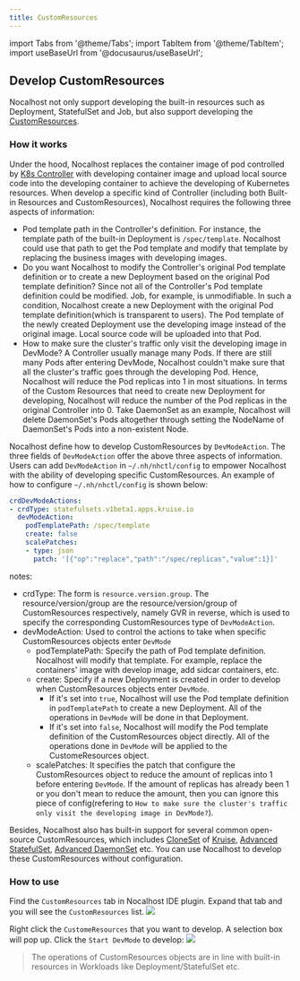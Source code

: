 ```yaml
---
title: CustomResources
---
```


import Tabs from '@theme/Tabs';
import TabItem from '@theme/TabItem';
import useBaseUrl from '@docusaurus/useBaseUrl';

## Develop CustomResources
Nocalhost not only support developing the built-in resources such as Deployment, StatefulSet and Job, but also support developing the [CustomResources](https://kubernetes.io/docs/concepts/extend-kubernetes/api-extension/custom-resources).

### How it works
Under the hood, Nocalhost replaces the container image of pod controlled by [K8s Controller](https://kubernetes.io/docs/concepts/architecture/controller/) with developing container image and upload local source code into the developing container to achieve the developing of Kubernetes resources. When develop a specific kind of Controller (including both Built-in Resources and CustomResources), Nocalhost requires the following three aspects of information:
- Pod template path in the Controller's definition. For instance, the template path of the built-in Deployment is `/spec/template`. Nocalhost could use that path to get the Pod template and modify that template by replacing the business images with developing images.
- Do you want Nocalhost to modify the Controller's original Pod template definition or to create a new Deployment based on the original Pod template definition? Since not all of the Controller's Pod template definition could be modified. Job, for example, is unmodifiable. In such a condition, Nocalhost create a new Deployment with the original Pod template definition(which is transparent to users). The Pod template of the newly created Deployment use the developing image instead of the original image. Local source code will be uploaded into that Pod.
- How to make sure the cluster's traffic only visit the developing image in DevMode? A Controller usually manage many Pods. If there are still many Pods after entering DevMode, Nocalhost couldn't make sure that all the cluster's traffic goes through the developing Pod. Hence, Nocalhost will reduce the Pod replicas into 1 in most situations. In terms of the Custom Resources that need to create new Deployment for developing, Nocalhost will reduce the number of the Pod replicas in the original Controller into 0. Take DaemonSet as an example, Nocalhost will delete DaemonSet's Pods altogether through setting the NodeName of DaemonSet's Pods into a non-existent Node.

Nocalhost define how to develop CustomResources by `DevModeAction`. The three fields of `DevModeAction` offer the above three aspects of information. Users can add `DevModeAction` in `~/.nh/nhctl/config` to empower Nocalhost with the ability of developing specific CustomResources. An example of how to configure `~/.nh/nhctl/config` is shown below:

```yaml
crdDevModeActions:
- crdType: statefulsets.v1beta1.apps.kruise.io
  devModeAction:
    podTemplatePath: /spec/template
    create: false
    scalePatches:
    - type: json
      patch: '[{"op":"replace","path":"/spec/replicas","value":1}]'
```

notes: 
- crdType: The form is `resource.version.group`. The resource/version/group are the resource/version/group of CustomResources respectively, namely GVR in reverse, which is used to specify the corresponding CustomResources type of `DevModeAction`.
- devModeAction: Used to control the actions to take when specific CustomResources objects enter `DevMode`
    - podTemplatePath: Specify the path of Pod template definition. Nocalhost will modify that template. For example, replace the containers' image with develop image, add sidcar containers, etc.
    - create: Specify if a new Deployment is created in order to develop when CustomResources objects enter `DevMode`.
        - If it's set into `true`, Nocalhost will use the Pod template definition in `podTemplatePath` to create a new Deployment. All of the operations in `DevMode` will be done in that Deployment.
        - If it's set into `false`, Nocalhost will modify the Pod template definition of the CustomResources object directly. All of the operations done in `DevMode` will be applied to the CustomeResources object.
    - scalePatches: It specifies the patch that configure the CustomResources object to reduce the amount of replicas into 1 before entering `DevMode`. If the amount of replicas has already been 1 or you don't mean to reduce the amount, then you can ignore this piece of config(refering to `How to make sure the cluster's traffic only visit the developing image in DevMode?`).

Besides, Nocalhost also has built-in support for several common open-source CustomResources, which includes [CloneSet](https://openkruise.io/docs/user-manuals/cloneset/) of [Kruise](https://github.com/openkruise/kruise), [Advanced StatefulSet](https://openkruise.io/docs/user-manuals/advancedstatefulset), [Advanced DaemonSet](https://openkruise.io/docs/user-manuals/advanceddaemonset) etc. You can use Nocalhost to develop these CustomResources without configuration.


### How to use
Find the `CustomResources` tab in Nocalhost IDE plugin. Expand that tab and you will see the `CustomResources` list.
![](https://cdn.jsdelivr.net/gh/filess/img0@main/2022/01/12/1641976030414-a509b452-89cf-49de-8495-297d14e89dd2.png)

Right click the `CustomeResources` that you want to develop. A selection box will pop up. Click the `Start DevMode` to develop:
![](https://cdn.jsdelivr.net/gh/filess/img12@main/2022/01/12/1641976139936-e651b371-e734-45d5-9785-04d9fb6bf8e6.png)
> The operations of CustomResources objects are in line with built-in resources in Workloads like Deployment/StatefulSet etc.
